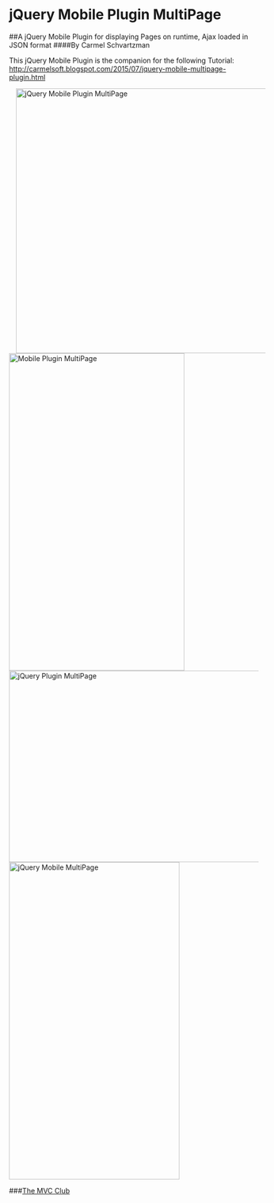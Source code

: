 # jQuery Mobile Plugin MultiPage
##A jQuery Mobile Plugin for displaying Pages on runtime, Ajax loaded in JSON format
####By Carmel Schvartzman

This jQuery Mobile Plugin is the companion for the following Tutorial:
 http://carmelsoft.blogspot.com/2015/07/jquery-mobile-multipage-plugin.html

<a href="http://themvcclub.blogspot.com/2015/05/jquerymobile-using-ajax-to-load-json-data-to-table.html" imageanchor="1" target="_self" style="margin-left: 1em; margin-right: 1em;">

 <img alt="jQuery Mobile Plugin MultiPage" border="0" height="534" src="http://1.bp.blogspot.com/-asfwSzKxe9g/VZUUa26JMcI/AAAAAAAALUg/baf8dFTyz1A/s640/2.png" width="640" />
 
 
 <img alt="Mobile Plugin MultiPage" border="0" height="640" src="http://1.bp.blogspot.com/-W044AsdRuGY/VZUT54gxlnI/AAAAAAAALUE/Pn6zbwWTMJ0/s640/3.png" width="354" />
 
 
 <img alt="jQuery Plugin MultiPage" border="0" height="386" src="http://2.bp.blogspot.com/-0qCW0BBdFsk/VZUUaiTsKEI/AAAAAAAALUk/zQiUqN4xCSI/s640/1.png" width="640" />
 
 
 <img alt="jQuery Mobile MultiPage" border="0" height="640" src="http://3.bp.blogspot.com/-hsrfTG-dEEQ/VZUT7FrFOWI/AAAAAAAALUQ/FHAag0VFWm0/s640/4.png" width="344" />
 
 
 
</a>

###<a href="http://themvcclub.blogspot.com/"   target="_new"  >The MVC Club</a>

